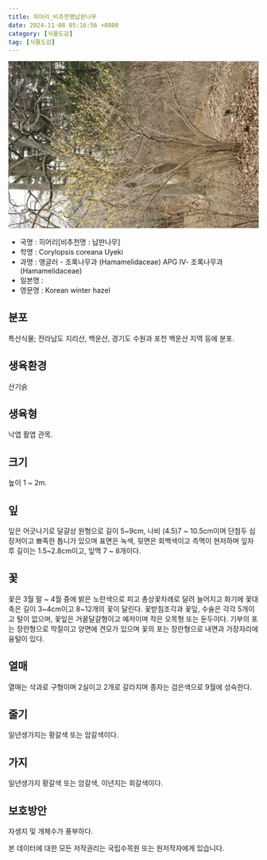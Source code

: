 ```yaml
---
title: 히어리_비추천명납판나무
date: 2024-11-08 05:16:56 +0800
category: [식물도감]
tag: [식물도감]
---
```




![히어리[비추천명 : 납판나무]](/assets/img/fileUpload/plants/basic/Hamamelidaceae/Corylopsis/6947/6947_2_th2.JPG)
- 국명 : 히어리[비추천명 : 납판나무]
- 학명 : Corylopsis coreana Uyeki
- 과명 : 앵글러 - 조록나무과 (Hamamelidaceae) APG Ⅳ- 조록나무과 (Hamamelidaceae)
- 일본명 : 
- 영문명 : Korean winter hazel


## 분포
특산식물; 전라남도 지리산, 백운산, 경기도 수원과 포천 백운산 지역 등에 분포.
## 생육환경
산기슭
## 생육형
낙엽 활엽 관목.
## 크기
높이 1 ~ 2m.
## 잎
잎은 어긋나기로 달걀상 원형으로 길이 5~9cm, 나비 (4.5)7 ~ 10.5cm이며 단첨두 심장저이고 뾰족한 톱니가 있으며 표면은 녹색, 뒷면은 회백색이고 측맥이 현저하며 잎자루 길이는 1.5~2.8cm이고, 잎맥 7 ~ 8개이다.
## 꽃
꽃은 3월 말 ~ 4월 중에 밝은 노란색으로 피고 총상꽃차례로 달려 늘어지고 화기에 꽃대축은 길이 3~4cm이고 8~12개의 꽃이 달린다. 꽃받침조각과 꽃잎, 수술은  각각 5개이고 털이 없으며, 꽃잎은 거꿀달걀형이고 예저이며 작은 오목형 또는 둔두이다. 기부의 포는 장란형으로 막질이고 양면에 견모가 있으며 꽃의 포는 장란형으로 내면과 가장자리에 융털이 있다.
## 열매
열매는 삭과로 구형이며 2실이고 2개로 갈라지며 종자는 검은색으로 9월에 성숙한다.
## 줄기
일년생가지는 황갈색 또는 암갈색이다.
## 가지
일년생가지 황갈색 또는 암갈색, 이년지는 회갈색이다.
## 보호방안
자생지 및 개체수가 풍부하다.






본 데이터에 대한 모든 저작권리는 국립수목원 또는 원저작자에게 있습니다.
